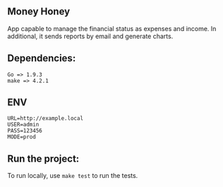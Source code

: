 ## Money Honey

App capable to manage the financial status as expenses and income. In
additional, it sends reports by email and generate charts.

## Dependencies:

```
Go => 1.9.3
make => 4.2.1
```

## ENV

```
URL=http://example.local
USER=admin
PASS=123456
MODE=prod
```

## Run the project:

To run locally, use `make test` to run the tests.

